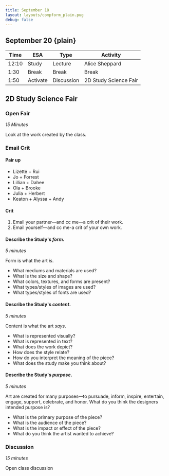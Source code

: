 ```yaml
---
title: September 18
layout: layouts/compform_plain.pug
debug: false
---
```



## September 20 {plain}

| Time  | ESA      | Type       | Activity              |
| ----- | -------- | ---------- | --------------------- |
| 12:10 | Study    | Lecture    | Alice Sheppard        |
| 1:30  | Break    | Break      | Break                 |
| 1:50  | Activate | Discussion | 2D Study Science Fair |


## 2D Study Science Fair

### Open Fair
*15 Minutes*

Look at the work created by the class.


### Email Crit 



#### Pair up
- Lizette + Rui
- Jo + Forrest
- Lillian + Dahee
- Ola + Brooke
- Julia + Herbert
- Keaton + Alyssa + Andy

#### Crit
1) Email your partner—and cc me—a crit of their work.
2) Email yourself—and cc me-a crit of your own work.

#### Describe the Study's *form*.

*5 minutes*

Form is what the art *is*.

- What mediums and materials are used?
- What is the size and shape?
- What colors, textures, and forms are present?
- What types/styles of images are used?
- What types/styles of fonts are used?


#### Describe the Study's *content*.

*5 minutes*

Content is what the art *says*. 

- What is represented visually?
- What is represented in text?
- What does the work depict? 
- How does the style relate? 
- How do you interpret the meaning of the piece?
- What does the study make you think about?

#### Describe the Study's *purpose*.

*5 minutes*

Art are created for many purposes—to pursuade, inform, inspire, entertain, engage, support, celebrate, and honor. What do you think the designers intended purpose is? 

- What is the primary purpose of the piece?
- What is the audience of the piece?
- What is the impact or effect of the piece?
- What do you think the artist wanted to achieve?


### Discussion

*15 minutes*

Open class discussion
